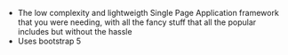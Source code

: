 * The low complexity and lightweigth Single Page Application framework that you were needing, with all the fancy stuff that all the popular includes but without the hassle
* Uses bootstrap 5 